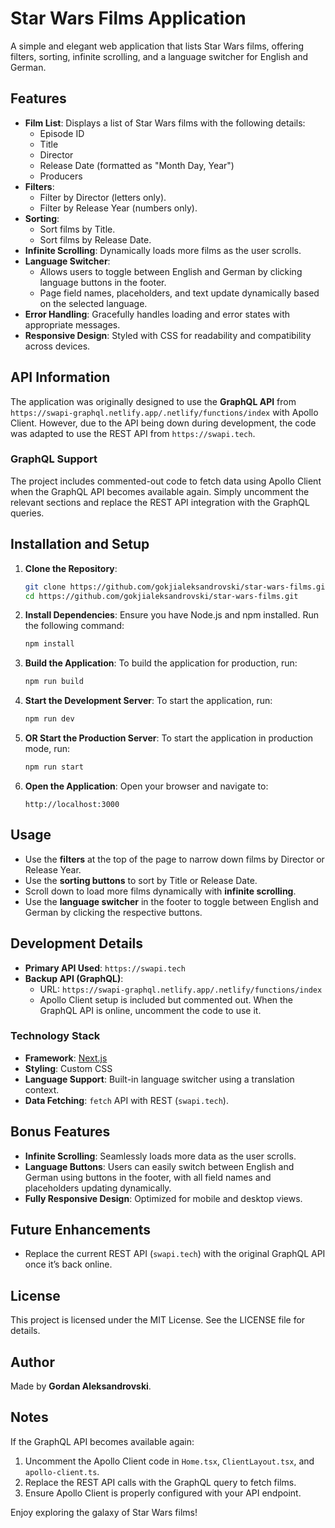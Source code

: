 # Star Wars Films Application

A simple and elegant web application that lists Star Wars films, offering filters, sorting, infinite scrolling, and a language switcher for English and German.

## Features

- **Film List**: Displays a list of Star Wars films with the following details:
  - Episode ID
  - Title
  - Director
  - Release Date (formatted as "Month Day, Year")
  - Producers
- **Filters**:
  - Filter by Director (letters only).
  - Filter by Release Year (numbers only).
- **Sorting**:
  - Sort films by Title.
  - Sort films by Release Date.
- **Infinite Scrolling**: Dynamically loads more films as the user scrolls.
- **Language Switcher**:
  - Allows users to toggle between English and German by clicking language buttons in the footer.
  - Page field names, placeholders, and text update dynamically based on the selected language.
- **Error Handling**: Gracefully handles loading and error states with appropriate messages.
- **Responsive Design**: Styled with CSS for readability and compatibility across devices.

## API Information

The application was originally designed to use the **GraphQL API** from `https://swapi-graphql.netlify.app/.netlify/functions/index` with Apollo Client. However, due to the API being down during development, the code was adapted to use the REST API from `https://swapi.tech`.

### GraphQL Support

The project includes commented-out code to fetch data using Apollo Client when the GraphQL API becomes available again. Simply uncomment the relevant sections and replace the REST API integration with the GraphQL queries.

## Installation and Setup

1. **Clone the Repository**:

   ```bash
   git clone https://github.com/gokjialeksandrovski/star-wars-films.git
   cd https://github.com/gokjialeksandrovski/star-wars-films.git
   ```

2. **Install Dependencies**:
   Ensure you have Node.js and npm installed. Run the following command:

   ```bash
   npm install
   ```

3. **Build the Application**:
   To build the application for production, run:

   ```bash
   npm run build
   ```

4. **Start the Development Server**:
   To start the application, run:

   ```bash
   npm run dev
   ```

5. **OR Start the Production Server**:
   To start the application in production mode, run:

   ```bash
   npm run start
   ```

6. **Open the Application**:
   Open your browser and navigate to:

   ```
   http://localhost:3000
   ```

## Usage

- Use the **filters** at the top of the page to narrow down films by Director or Release Year.
- Use the **sorting buttons** to sort by Title or Release Date.
- Scroll down to load more films dynamically with **infinite scrolling**.
- Use the **language switcher** in the footer to toggle between English and German by clicking the respective buttons.

## Development Details

- **Primary API Used**: `https://swapi.tech`
- **Backup API (GraphQL)**:
  - URL: `https://swapi-graphql.netlify.app/.netlify/functions/index`
  - Apollo Client setup is included but commented out. When the GraphQL API is online, uncomment the code to use it.

### Technology Stack

- **Framework**: [Next.js](https://nextjs.org)
- **Styling**: Custom CSS
- **Language Support**: Built-in language switcher using a translation context.
- **Data Fetching**: `fetch` API with REST (`swapi.tech`).

## Bonus Features

- **Infinite Scrolling**: Seamlessly loads more data as the user scrolls.
- **Language Buttons**: Users can easily switch between English and German using buttons in the footer, with all field names and placeholders updating dynamically.
- **Fully Responsive Design**: Optimized for mobile and desktop views.

## Future Enhancements

- Replace the current REST API (`swapi.tech`) with the original GraphQL API once it’s back online.

## License

This project is licensed under the MIT License. See the LICENSE file for details.

## Author

Made by **Gordan Aleksandrovski**.

## Notes

If the GraphQL API becomes available again:

1. Uncomment the Apollo Client code in `Home.tsx`, `ClientLayout.tsx`, and `apollo-client.ts`.
2. Replace the REST API calls with the GraphQL query to fetch films.
3. Ensure Apollo Client is properly configured with your API endpoint.

Enjoy exploring the galaxy of Star Wars films!
